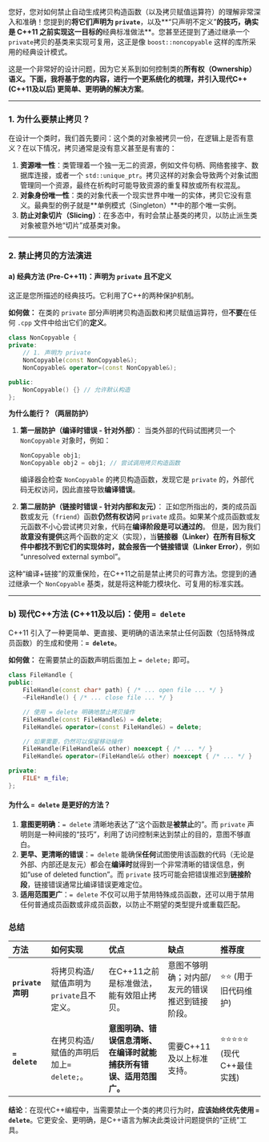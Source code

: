 您好，您对如何禁止自动生成拷贝构造函数（以及拷贝赋值运算符）的理解非常深入和准确！您提到的**将它们声明为 `private`**，以及\*\*“只声明不定义”**的技巧，确实是 C++11 之前实现这一目标的**经典标准做法\*\*。您甚至还提到了通过继承一个`private`拷贝的基类来实现可复用，这正是像 `boost::noncopyable` 这样的库所采用的经典设计模式。

这是一个非常好的设计问题，因为它关系到如何控制类的**所有权（Ownership）语义。下面，我将基于您的内容，进行一个更系统化的梳理，并引入现代C++ (C++11及以后) 更简单、更明确的解决方案**。

-----

### 1\. 为什么要禁止拷贝？

在设计一个类时，我们首先要问：这个类的对象被拷贝一份，在逻辑上是否有意义？在以下情况，拷贝通常是没有意义甚至是有害的：

1.  **资源唯一性**：类管理着一个独一无二的资源，例如文件句柄、网络套接字、数据库连接，或者一个 `std::unique_ptr`。拷贝这样的对象会导致两个对象试图管理同一个资源，最终在析构时可能导致资源的重复释放或所有权混乱。
2.  **对象身份唯一性**：类的对象代表一个现实世界中唯一的实体，拷贝它没有意义。最典型的例子就是\*\*单例模式（Singleton）\*\*中的那个唯一实例。
3.  **防止对象切片（Slicing）**：在多态中，有时会禁止基类的拷贝，以防止派生类对象被意外地“切片”成基类对象。

-----

### 2\. 禁止拷贝的方法演进

#### a) 经典方法 (Pre-C++11)：声明为 `private` 且不定义

这正是您所描述的经典技巧。它利用了C++的两种保护机制。

**如何做：**
在类的 `private` 部分声明拷贝构造函数和拷贝赋值运算符，但**不要**在任何 `.cpp` 文件中给出它们的**定义**。

```cpp
class NonCopyable {
private:
    // 1. 声明为 private
    NonCopyable(const NonCopyable&);
    NonCopyable& operator=(const NonCopyable&);

public:
    NonCopyable() {} // 允许默认构造
};
```

**为什么能行？（两层防护）**

1.  **第一层防护（编译时错误 - 针对外部）**：
    当类外部的代码试图拷贝一个 `NonCopyable` 对象时，例如：

    ```cpp
    NonCopyable obj1;
    NonCopyable obj2 = obj1; // 尝试调用拷贝构造函数
    ```

    编译器会检查 `NonCopyable` 的拷贝构造函数，发现它是 `private` 的，外部代码无权访问，因此直接导致**编译错误**。

2.  **第二层防护（链接时错误 - 针对内部和友元）**：
    正如您所指出的，类的成员函数或友元（`friend`）函数**仍然有权访问** `private` 成员。如果某个成员函数或友元函数不小心尝试拷贝对象，代码在**编译阶段是可以通过的**。
    但是，因为我们**故意没有提供**这两个函数的定义（实现），当**链接器（Linker）在所有目标文件中都找不到它们的实现体时，就会报告一个链接错误（Linker Error）**，例如 “unresolved external symbol”。

这种“编译+链接”的双重保险，在C++11之前是禁止拷贝的可靠方法。您提到的通过继承一个 `NonCopyable` 基类，就是将这种能力模块化、可复用的标准实践。

-----

### b) 现代C++方法 (C++11及以后)：使用 `= delete`

C++11 引入了一种更简单、更直接、更明确的语法来禁止任何函数（包括特殊成员函数）的生成和使用：**`= delete`**。

**如何做：**
在需要禁止的函数声明后面加上 `= delete;` 即可。

```cpp
class FileHandle {
public:
    FileHandle(const char* path) { /* ... open file ... */ }
    ~FileHandle() { /* ... close file ... */ }

    // 使用 = delete 明确地禁止拷贝操作
    FileHandle(const FileHandle&) = delete;
    FileHandle& operator=(const FileHandle&) = delete;

    // 如果需要，仍然可以保留移动操作
    FileHandle(FileHandle&& other) noexcept { /* ... */ }
    FileHandle& operator=(FileHandle&& other) noexcept { /* ... */ }

private:
    FILE* m_file;
};
```

#### 为什么 `= delete` 是更好的方法？

1.  **意图更明确**：`= delete` 清晰地表达了“这个函数是**被禁止**的”。而 `private` 声明则是一种间接的“技巧”，利用了访问控制来达到禁止的目的，意图不够直白。
2.  **更早、更清晰的错误**：`= delete` 能确保**任何**试图使用该函数的代码（无论是外部、内部还是友元）都会在**编译时**就得到一个非常清晰的错误信息，例如“use of deleted function”。而 `private` 技巧可能会把错误推迟到**链接阶段**，链接错误通常比编译错误更难定位。
3.  **适用范围更广**：`= delete` 不仅可以用于禁用特殊成员函数，还可以用于禁用任何普通成员函数或非成员函数，以防止不期望的类型提升或重载匹配。

### 总结

| 方法 | 如何实现 | 优点 | 缺点 | 推荐度 |
| :--- | :--- | :--- | :--- | :--- |
| **`private` 声明** | 将拷贝构造/赋值声明为`private`且不定义。 | 在C++11之前是标准做法，能有效阻止拷贝。 | 意图不够明确；对内部/友元的错误推迟到链接阶段。 | ⭐⭐ (用于旧代码维护) |
| **`= delete`** | 在拷贝构造/赋值的声明后加上`= delete;`。 | **意图明确、错误信息清晰、在编译时就能捕获所有错误、适用范围广。** | 需要C++11及以上标准支持。 | ⭐⭐⭐⭐⭐ (现代C++最佳实践) |

**结论**：在现代C++编程中，当需要禁止一个类的拷贝行为时，**应该始终优先使用 `= delete`**。它更安全、更明确，是C++语言为解决此类设计问题提供的“正统”工具。